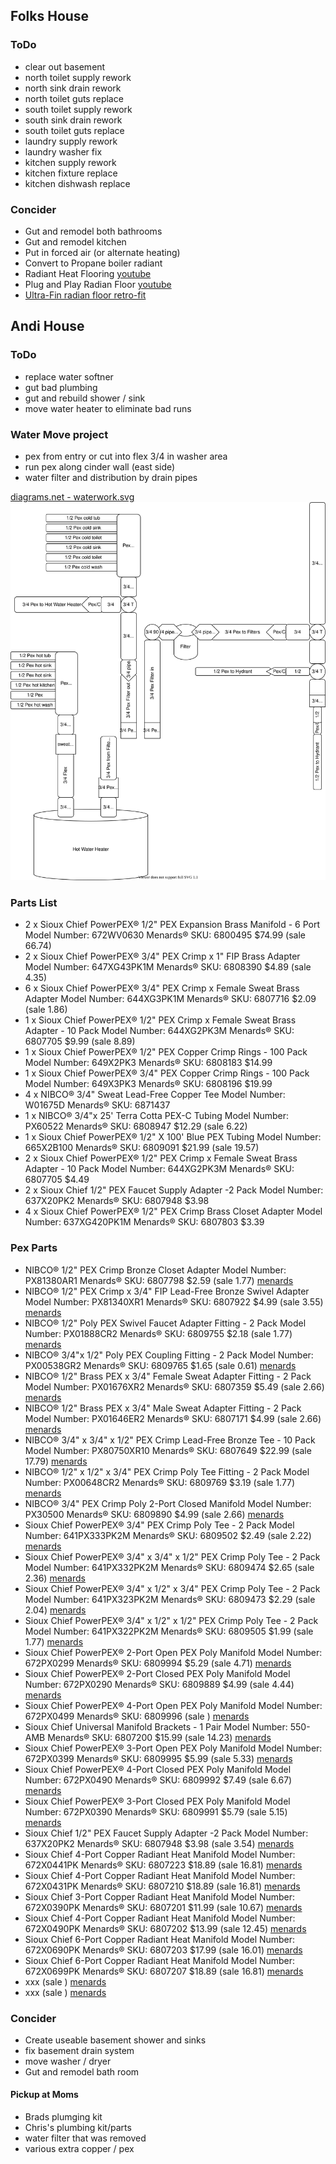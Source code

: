 
## Folks House

### ToDo
- clear out basement
- north toilet supply rework
- north sink drain rework
- north toilet guts replace
- south toilet supply rework
- south sink drain rework
- south toilet guts replace
- laundry supply rework
- laundry washer fix
- kitchen supply rework
- kitchen fixture replace
- kitchen dishwash replace

### Concider
- Gut and remodel both bathrooms
- Gut and remodel kitchen
- Put in forced air (or alternate heating)
- Convert to Propane boiler radiant
- Radiant Heat Flooring [youtube](https://www.youtube.com/results?search_query=radiant+heat+flooring)
- Plug and Play Radian Floor [youtube](https://www.youtube.com/watch?v=qWvoYMf5iC4)
- [Ultra-Fin radian floor retro-fit](https://www.homedepot.com/p/Ultra-Fin-10-in-Aluminum-Plates-with-Turn-Keys-for-1-2-in-Tubing-Box-of-100-UF4010/206412320?source=shoppingads&locale=en-US&mtc=Shopping-B-F_D26P-G-D26P-26_2_AIR_CIRCULATION_ACCES-NA-NA-Feed-SMART-NA-NA-New_Engen&cm_mmc=Shopping-B-F_D26P-G-D26P-26_2_AIR_CIRCULATION_ACCES-NA-NA-Feed-SMART-NA-NA-New_Engen-71700000072275519-58700006336256927-92700057184004073&gclid=Cj0KCQiAkuP9BRCkARIsAKGLE8WwWn6bOLkQ5pARsZnV8d1maycgtL1KB7dM9NU1c-DbpXTpksNHOS8aAox0EALw_wcB&gclsrc=aw.ds)

## Andi House

### ToDo
- replace water softner
- gut bad plumbing
- gut and rebuild shower / sink
- move water heater to eliminate bad runs

### Water Move project
- pex from entry or cut into flex 3/4 in washer area
- run pex along cinder wall (east side)
- water filter and distribution by drain pipes

[diagrams.net - waterwork.svg](https://app.diagrams.net/#Hchristrees%2Fblog%2Fmaster%2Fwip%2Fwaterwork.svg)
![waterwork.svg](./waterwork.svg)

### Parts List
- 2 x Sioux Chief PowerPEX® 1/2" PEX Expansion Brass Manifold - 6 Port Model Number: 672WV0630 Menards® SKU: 6800495 $74.99 (sale 66.74)
- 2 x Sioux Chief PowerPEX® 3/4" PEX Crimp x 1" FIP Brass Adapter Model Number: 647XG43PK1M Menards® SKU: 6808390 $4.89 (sale 4.35)
- 6 x Sioux Chief PowerPEX® 3/4" PEX Crimp x Female Sweat Brass Adapter Model Number: 644XG3PK1M Menards® SKU: 6807716 $2.09 (sale 1.86)
- 1 x Sioux Chief PowerPEX® 1/2" PEX Crimp x Female Sweat Brass Adapter - 10 Pack Model Number: 644XG2PK3M Menards® SKU: 6807705 $9.99 (sale 8.89)
- 1 x Sioux Chief PowerPEX® 1/2" PEX Copper Crimp Rings - 100 Pack Model Number: 649X2PK3 Menards® SKU: 6808183 $14.99
- 1 x Sioux Chief PowerPEX® 3/4" PEX Copper Crimp Rings - 100 Pack Model Number: 649X3PK3 Menards® SKU: 6808196 $19.99
- 4 x NIBCO® 3/4" Sweat Lead-Free Copper Tee Model Number: W01675D Menards® SKU: 6871437
- 1 x NIBCO® 3/4"x 25' Terra Cotta PEX-C Tubing Model Number: PX60522 Menards® SKU: 6808947 $12.29 (sale 6.22)
- 1 x Sioux Chief PowerPEX® 1/2" X 100' Blue PEX Tubing Model Number: 665X2B100 Menards® SKU: 6809091 $21.99 (sale 19.57)
- 2 x Sioux Chief PowerPEX® 1/2" PEX Crimp x Female Sweat Brass Adapter - 10 Pack Model Number: 644XG2PK3M Menards® SKU: 6807705 $4.49
- 2 x Sioux Chief 1/2" PEX Faucet Supply Adapter -2 Pack Model Number: 637X20PK2 Menards® SKU: 6807948 $3.98
- 4 x Sioux Chief PowerPEX® 1/2" PEX Crimp Brass Closet Adapter Model Number: 637XG420PK1M Menards® SKU: 6807803 $3.39

### Pex Parts
- NIBCO® 1/2" PEX Crimp Bronze Closet Adapter Model Number: PX81380AR1 Menards® SKU: 6807798 $2.59 (sale 1.77) [menards](https://www.menards.com/main/plumbing/hoses-tubing/pex-tubing/nibco-reg-1-2-bronze-pex-closet-adapter-fitting/px81380ar1/p-1444449313355-c-19654.htm?tid=-359262727455159657&ipos=52)
- NIBCO® 1/2" PEX Crimp x 3/4" FIP Lead-Free Bronze Swivel Adapter Model Number: PX81340XR1 Menards® SKU: 6807922 $4.99 (sale 3.55) [menards](https://www.menards.com/main/plumbing/hoses-tubing/pex-tubing/nibco-reg-1-2-bronze-pex-x-3-4-swivel-female-adapter-fitting/px81340xr1/p-1444449332562-c-19654.htm?tid=-359262727455159657&ipos=69)
- NIBCO® 1/2" Poly PEX Swivel Faucet Adapter Fitting - 2 Pack
Model Number: PX01888CR2 Menards® SKU: 6809755 $2.18 (sale 1.77) [menards](https://www.menards.com/main/plumbing/hoses-tubing/pex-tubing/nibco-reg-1-2-poly-pex-swivel-faucet-adapter-fitting-2-pack/px01888cr2/p-1444449293411-c-19654.htm?tid=-359262727455159657&ipos=72)
- NIBCO® 3/4"x 1/2" Poly PEX Coupling Fitting - 2 Pack
Model Number: PX00538GR2 Menards® SKU: 6809765 $1.65 (sale 0.61) [menards](https://www.menards.com/main/plumbing/hoses-tubing/pex-tubing/nibco-reg-3-4x-1-2-poly-pex-coupling-fitting-2-pack/px00538gr2/p-1444449282187-c-19654.htm?tid=-5631144958587843026&ipos=74)
- NIBCO® 1/2" Brass PEX x 3/4" Female Sweat Adapter Fitting - 2 Pack
Model Number: PX01676XR2 Menards® SKU: 6807359 $5.49 (sale 2.66) [menards](https://www.menards.com/main/plumbing/hoses-tubing/pex-tubing/nibco-reg-1-2-brass-pex-x-3-4-female-sweat-adapter-fitting-2-pack/px01676xr2/p-1444449294679-c-19654.htm?tid=-5631144958587843026&ipos=78)
- NIBCO® 1/2" Brass PEX x 3/4" Male Sweat Adapter Fitting - 2 Pack Model Number: PX01646ER2 Menards® SKU: 6807171 $4.99 (sale 2.66) [menards](https://www.menards.com/main/plumbing/hoses-tubing/pex-tubing/nibco-reg-1-2-brass-pex-x-3-4-male-sweat-adapter-fitting-2-pack/px01646er2/p-1444449289984-c-19654.htm?tid=-5631144958587843026&ipos=79)
- NIBCO® 3/4" x 3/4" x 1/2" PEX Crimp Lead-Free Bronze Tee - 10 Pack Model Number: PX80750XR10 Menards® SKU: 6807649 $22.99 (sale 17.79) [menards](https://www.menards.com/main/plumbing/hoses-tubing/pex-tubing/nibco-reg-3-4-x-3-4-x-1-2-bronze-pex-crimp-tee-fitting-10-pack/px80750xr10/p-1505802450833-c-19654.htm?tid=-5631144958587843026&ipos=88)
- NIBCO® 1/2" x 1/2" x 3/4" PEX Crimp Poly Tee Fitting - 2 Pack Model Number: PX00648CR2 Menards® SKU: 6809769 $3.19 (sale 1.77) [menards](https://www.menards.com/main/plumbing/hoses-tubing/pex-tubing/nibco-reg-pex-crimp-poly-tee-fitting-2-pack/px00648cr2/p-1444449312529-c-19654.htm?tid=-7359580210769996996&ipos=200)
- NIBCO® 3/4" PEX Crimp Poly 2-Port Closed Manifold Model Number: PX30500 Menards® SKU: 6809890 $4.99 (sale 2.66) [menards](https://www.menards.com/main/plumbing/hoses-tubing/pex-tubing/nibco-reg-pex-crimp-poly-closed-multi-port-manifold/px30500/p-1459475028321-c-19654.htm?tid=-7359580210769996996&ipos=202)
- Sioux Chief PowerPEX® 3/4" PEX Crimp Poly Tee - 2 Pack Model Number: 641PX333PK2M Menards® SKU: 6809502 $2.49 (sale 2.22) [menards](https://www.menards.com/main/plumbing/hoses-tubing/pex-tubing/sioux-chief-powerpex-reg-pex-crimp-poly-tee/641px222pk2m/plumbing/hoses-tubing/pex-tubing/sioux-chief-powerpex-reg-pex-crimp-poly-tee/641px333pk2m/p-3289655538082741.htm)
- Sioux Chief PowerPEX® 3/4" x 3/4" x 1/2" PEX Crimp Poly Tee - 2 Pack Model Number: 641PX332PK2M Menards® SKU: 6809474 $2.65 (sale 2.36) [menards](https://www.menards.com/main/plumbing/hoses-tubing/pex-tubing/sioux-chief-powerpex-reg-pex-crimp-poly-tee/641px222pk2m/plumbing/hoses-tubing/pex-tubing/sioux-chief-powerpex-reg-pex-crimp-poly-tee/641px333pk2m/plumbing/hoses-tubing/pex-tubing/sioux-chief-powerpex-reg-pex-crimp-poly-tee/641px332pk2m/p-3289655538082724.htm)
- Sioux Chief PowerPEX® 3/4" x 1/2" x 3/4" PEX Crimp Poly Tee - 2 Pack Model Number: 641PX323PK2M Menards® SKU: 6809473 $2.29 (sale 2.04) [menards](https://www.menards.com/main/plumbing/hoses-tubing/pex-tubing/sioux-chief-powerpex-reg-pex-crimp-poly-tee/641px222pk2m/plumbing/hoses-tubing/pex-tubing/sioux-chief-powerpex-reg-pex-crimp-poly-tee/641px333pk2m/plumbing/hoses-tubing/pex-tubing/sioux-chief-powerpex-reg-pex-crimp-poly-tee/641px332pk2m/plumbing/hoses-tubing/pex-tubing/sioux-chief-powerpex-reg-pex-crimp-poly-tee/641px323pk2m/p-3289655538082736.htm)
- Sioux Chief PowerPEX® 3/4" x 1/2" x 1/2" PEX Crimp Poly Tee - 2 Pack Model Number: 641PX322PK2M Menards® SKU: 6809505 $1.99 (sale 1.77) [menards](https://www.menards.com/main/plumbing/hoses-tubing/pex-tubing/sioux-chief-powerpex-reg-pex-crimp-poly-tee/641px222pk2m/plumbing/hoses-tubing/pex-tubing/sioux-chief-powerpex-reg-pex-crimp-poly-tee/641px333pk2m/plumbing/hoses-tubing/pex-tubing/sioux-chief-powerpex-reg-pex-crimp-poly-tee/641px332pk2m/plumbing/hoses-tubing/pex-tubing/sioux-chief-powerpex-reg-pex-crimp-poly-tee/641px323pk2m/plumbing/hoses-tubing/pex-tubing/sioux-chief-powerpex-reg-pex-crimp-poly-tee/641px322pk2m/p-3289655538082731.htm)
- Sioux Chief PowerPEX® 2-Port Open PEX Poly Manifold Model Number: 672PX0299 Menards® SKU: 6809994 $5.29 (sale 4.71) [menards](https://www.menards.com/main/plumbing/hoses-tubing/pex-tubing/sioux-chief-powerpex-reg-2-port-open-pex-poly-manifold/672px0299/p-3289655538130634-c-19654.htm?tid=-6620120661613107722&ipos=142)
- Sioux Chief PowerPEX® 2-Port Closed PEX Poly Manifold Model Number: 672PX0290 Menards® SKU: 6809889 $4.99 (sale 4.44) [menards](https://www.menards.com/main/plumbing/hoses-tubing/pex-tubing/sioux-chief-powerpex-reg-2-port-closed-pex-poly-manifold/672px0290/p-3289655538130633-c-19654.htm?tid=-6620120661613107722&ipos=143)
- Sioux Chief PowerPEX® 4-Port Open PEX Poly Manifold Model Number: 672PX0499 Menards® SKU: 6809996 (sale ) [menards](https://www.menards.com/main/plumbing/hoses-tubing/pex-tubing/sioux-chief-powerpex-reg-4-port-open-pex-poly-manifold/672px0499/p-3289655538130632-c-19654.htm?tid=-6620120661613107722&ipos=144)
- Sioux Chief Universal Manifold Brackets - 1 Pair Model Number: 550-AMB Menards® SKU: 6807200 $15.99 (sale 14.23) [menards](https://www.menards.com/main/plumbing/hoses-tubing/pex-tubing/sioux-chief-universal-manifold-brackets-1-pair/550-amb/p-3289655538082442-c-19654.htm?tid=-6620120661613107722&ipos=141)
- Sioux Chief PowerPEX® 3-Port Open PEX Poly Manifold Model Number: 672PX0399 Menards® SKU: 6809995 $5.99 (sale 5.33) [menards](https://www.menards.com/main/plumbing/hoses-tubing/pex-tubing/sioux-chief-powerpex-reg-3-port-open-pex-poly-manifold/672px0399/p-3289655538130631-c-19654.htm?tid=2701858204683416010&ipos=145)
- Sioux Chief PowerPEX® 4-Port Closed PEX Poly Manifold Model Number: 672PX0490 Menards® SKU: 6809992 $7.49 (sale 6.67) [menards](https://www.menards.com/main/plumbing/hoses-tubing/pex-tubing/sioux-chief-powerpex-reg-4-port-closed-pex-poly-manifold/672px0490/p-3289655538130630-c-19654.htm?tid=2701858204683416010&ipos=146)
- Sioux Chief PowerPEX® 3-Port Closed PEX Poly Manifold Model Number: 672PX0390 Menards® SKU: 6809991 $5.79 (sale 5.15) [menards](https://www.menards.com/main/plumbing/hoses-tubing/pex-tubing/sioux-chief-powerpex-reg-3-port-closed-pex-poly-manifold/672px0390/p-3289655538130627-c-19654.htm?tid=2701858204683416010&ipos=147)
- Sioux Chief 1/2" PEX Faucet Supply Adapter -2 Pack Model Number: 637X20PK2 Menards® SKU: 6807948 $3.98 (sale 3.54) [menards](https://www.menards.com/main/plumbing/hoses-tubing/pex-tubing/sioux-chief-1-2-pex-faucet-supply-adapter-2-pack/637x20pk2/p-1444442684747-c-19654.htm?tid=2701858204683416010&ipos=156)
- Sioux Chief 4-Port Copper Radiant Heat Manifold Model Number: 672X0441PK Menards® SKU: 6807223 $18.89 (sale 16.81) [menards](https://www.menards.com/main/plumbing/hydronic-radiant-heat/radiant-heat-manifolds-components/sioux-chief-4-port-copper-radiant-heat-manifold/672x0441pk/p-1444442707448-c-8523.htm?tid=5442129932924951845&ipos=13)
- Sioux Chief 4-Port Copper Radiant Heat Manifold Model Number: 672X0431PK Menards® SKU: 6807210 $18.89 (sale 16.81) [menards](https://www.menards.com/main/plumbing/hydronic-radiant-heat/radiant-heat-manifolds-components/sioux-chief-4-port-copper-radiant-heat-manifold/672x0431pk/p-1444442698758-c-8523.htm?tid=5442129932924951845&ipos=16)
- Sioux Chief 3-Port Copper Radiant Heat Manifold Model Number: 672X0390PK Menards® SKU: 6807201 $11.99 (sale 10.67) [menards](https://www.menards.com/main/plumbing/hydronic-radiant-heat/radiant-heat-manifolds-components/sioux-chief-3-port-copper-radiant-heat-manifold/672x0390pk/p-1444442696457-c-8523.htm?tid=5442129932924951845&ipos=18)
- Sioux Chief 4-Port Copper Radiant Heat Manifold Model Number: 672X0490PK Menards® SKU: 6807202 $13.99 (sale 12.45) [menards](https://www.menards.com/main/plumbing/hydronic-radiant-heat/radiant-heat-manifolds-components/sioux-chief-4-port-copper-radiant-heat-manifold/672x0490pk/p-1444442684028-c-8523.htm?tid=5442129932924951845&ipos=20)
- Sioux Chief 6-Port Copper Radiant Heat Manifold Model Number: 672X0690PK Menards® SKU: 6807203 $17.99 (sale 16.01) [menards](https://www.menards.com/main/plumbing/hydronic-radiant-heat/radiant-heat-manifolds-components/sioux-chief-6-port-copper-radiant-heat-manifold/672x0690pk/p-1444442682066-c-8523.htm?tid=5442129932924951845&ipos=21)
- Sioux Chief 6-Port Copper Radiant Heat Manifold Model Number: 672X0699PK Menards® SKU: 6807207 $18.89 (sale 16.81) [menards](https://www.menards.com/main/plumbing/hydronic-radiant-heat/radiant-heat-manifolds-components/sioux-chief-6-port-copper-radiant-heat-manifold/672x0699pk/p-1444442677378-c-8523.htm?tid=5442129932924951845&ipos=22)
- xxx (sale ) [menards]()
- xxx (sale ) [menards]()

### Concider
- Create useable basement shower and sinks
- fix basement drain system
- move washer / dryer 
- Gut and remodel bath room

#### Pickup at Moms
- Brads plumging kit
- Chris's plumbing kit/parts
- water filter that was removed
- various extra copper / pex 

